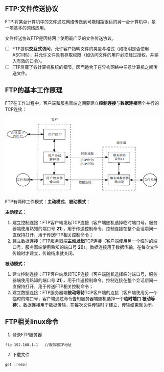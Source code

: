 ## FTP:文件传送协议
FTP:将某台计算机中的文件通过网络传送到可能相距很远的另一台计算机中，是一项基本的网络应用。

文件传送协议FTP是因特网上使用最广泛的文件传送协议。
- [ ] FTP提供**交互式访问**，允许客户指明文件的类型与格式（如指明是否使用ASCII码），并允许文件具有存取权限（如访问文件的用户必须经过授权，并输入有效的口令）。
- [ ] FTP屏蔽了各计算机系统的细节，因而适合于在异构网络中任意计算机之间传送文件。

## FTP的基本工作原理
FTP在工作过程中，客户端和服务器端之间要建立**控制连接**与**数据连接**两个并行的TCP连接： 
<div align=left><img width="520" height="250" src="./images/FTP工作原理.PNG"/></div>   

FTP有两种工作模式：**主动模式**、**被动模式**：

**主动模式：**
1. 建立控制连接：FTP客户端发起TCP连接（客户端随机选择临时端口号，服务器端使用熟知的端口号 **21**），用于传送控制命令。控制连接在整个会话期间一直保持打开，用于传送FTP相关控制命令；
2. 建立数据连接：FTP服务器端**主动发起**TCP连接（客户端使用另一个临时的端口号，服务器端使用熟知的端口号 **20**）。数据连接用于数据传输，在每次文件传输时才建立，传输结束就关闭。

**被动模式：**
1. 建立控制连接：FTP客户端发起TCP连接（客户端随机选择临时端口号，服务器端使用熟知的端口号 **21**），用于传送控制命令。控制连接在整个会话期间一直保持打开，用于传送FTP相关控制命令；
2. 建立数据连接：FTP服务器端**被动等待**TCP客户端的连接（客户端使用另一个临时的端口号，客户端通过命令告知服务器端随机选择一个**临时端口** **被动等待**）。数据连接用于数据传输，在每次文件传输时才建立，传输结束就关闭。  

## FTP相关linux命令
1. 登录FTP服务器
```language
ftp 192.168.1.1   //服务器IP地址
```
2. 下载文件
```language
get [remo]
```








